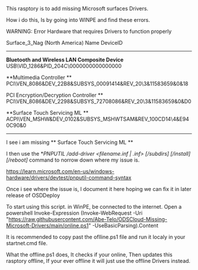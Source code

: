 This rasptory is to add missing Microsoft surfaces Drivers. 

How i do this, Is by going into WINPE and find these errors. 

WARNING: Error Hardware that requires Drivers to function properly

Surface_3_Nag (North America)
Name                                        DeviceID
----                                        --------
**Bluetooth and Wireless LAN Composite Device** USB\VID_1286&PID_204C\0000000000000000

**Multimedia Controller **                      PCI\VEN_8086&DEV_22B8&SUBSYS_00091414&REV_20\3&11583659&0&18

PCI Encryption/Decryption Controller **       PCI\VEN_8086&DEV_2298&SUBSYS_72708086&REV_20\3&11583659&0&D0

**Surface Touch Servicing ML **                 ACPI\VEN_MSHW&DEV_0102&SUBSYS_MSHWTSAM&REV_100CD14\4&E940C90&0

----                                        --------

I see i am missing ** Surface Touch Servicing ML  ** 

I then use the  **PNPUTIL /add-driver <filename.inf | *.inf> [/subdirs] [/install] [/reboot]** command to norrow down where my issue is. 

https://learn.microsoft.com/en-us/windows-hardware/drivers/devtest/pnputil-command-syntax

Once i see where the issue is, I document it here hoping we can fix it in later release of OSDDeploy


To start using this script.
in WinPE, be connected to the internet. 
Open a powershell 
Invoke-Expression (Invoke-WebRequest -Uri "https://raw.githubusercontent.com/Abe-Telo/ODSCloud-Missing-Microsoft-Drivers/main/online.ps1" -UseBasicParsing).Content

It is recommended to copy past the oflline.ps1 file and run it localy in your startnet.cmd file.

What the offline.ps1 does, It checks if your online, Then updates this rasptory offline, If your ever offline it will just use the offline Drivers instead. 
